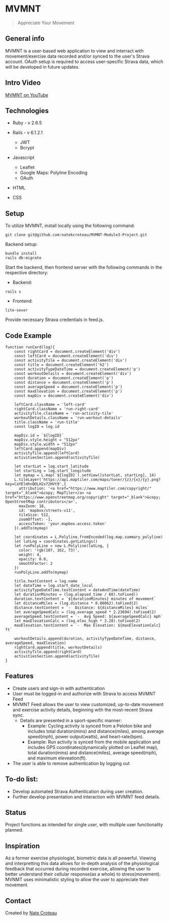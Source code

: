 # MVMNT
> Appreciate Your Movement


## General info
MVMNT is a user-based web application to view and interract with movement/exercise data recorded and/or synced to the user's Strava account. OAuth setup is required to access user-specific Strava data, which will be developed in future updates. 

## Intro Video
[MVMNT on YouTube](https://youtu.be/22tom38xRHs)

## Technologies
* Ruby - v 2.6.5
* Rails - v 6.1.2.1
  * JWT
  * Bcrypt

* Javascript 
  * Leaflet
  * Google Maps: Polyline Encoding
  * OAuth
* HTML
* CSS


## Setup
To utilize MVMNT, install locally using the following command:
```
git clone git@github.com:natekcroteau/MVMNT-Module3-Project.git
```

Backend setup:
```
bundle install
rails db:migrate
```

Start the backend, then frontend server with the following commands in the respective directory:

* Backend: 
```
rails s
```
* Frontend:
```
lite-sever
```
Provide necessary Strava credentials in feed.js.

## Code Example
```
function runCard(log){
    const rightCard = document.createElement('div')
    const leftCard = document.createElement('div')
    const activityTile = document.createElement('div')
    const title = document.createElement('h2')
    const activityTypeDateTime = document.createElement('p')
    const workoutDetails = document.createElement('div')
    const duration = document.createElement('p')
    const distance = document.createElement('p')
    const averageSpeed = document.createElement('p')
    const maxElevation = document.createElement('p')
    const mapDiv = document.createElement('div')

    leftCard.className = 'left-card'
    rightCard.className = 'run-right-card'
    activityTile.className = 'run-activity-tile'
    workoutDetails.className = 'run-workout-details'
    title.className = 'run-title'
    const logID = log.id

    mapDiv.id = `${logID}`
    mapDiv.style.height = "512px"
    mapDiv.style.width = "512px"
    leftCard.append(mapDiv)
    activityTile.append(leftCard)
    activitiesSection.append(activityTile)

    let startLat = log.start_latitude
    let startLng = log.start_longitude
    let mymap = L.map(`${logID}`).setView([startLat, startLng], 14)
    L.tileLayer('https://api.maptiler.com/maps/toner/{z}/{x}/{y}.png?key=CaYElmhnQOLH2x72HVt9',{
      attribution: '<a href="https://www.maptiler.com/copyright/" target="_blank">&copy; MapTiler</a> <a href="https://www.openstreetmap.org/copyright" target="_blank">&copy; OpenStreetMap contributors</a>',
      maxZoom: 18,
      id: 'mapbox/streets-v11',
      tileSize: 512,
      zoomOffset: -1,
      accessToken: 'your.mapbox.access.token'
    }).addTo(mymap)

    let coordinates = L.Polyline.fromEncoded(log.map.summary_polyline)
    let latLng = coordinates.getLatLngs()
    let runPolyLine = new L.Polyline(latLng, {
      color: 'rgb(107, 162, 73)',
      weight: 4, 
      opacity: 0.8,
      smoothFactor: 2    
    })
    runPolyLine.addTo(mymap)

    title.textContent = log.name
    let dateTime = log.start_date_local
    activityTypeDateTime.textContent = dateAndTime(dateTime)
    let durationMinutes = (log.elapsed_time / 60).toFixed()
    duration.textContent = `${durationMinutes} minutes of movement`
    let distanceMiles = (log.distance * 0.00062).toFixed(2)
    distance.textContent = `-  Distance: ${distanceMiles} miles`
    let averageSpeedCalc = (log.average_speed * 2.23694).toFixed(2)
    averageSpeed.textContent = `-  Avg Speed: ${averageSpeedCalc} mph`
    let maxElevationCalc = (log.elev_high * 3.28).toFixed(2)
    maxElevation.textContent = `-  Max Elevation: ${maxElevationCalc} ft`
    
    workoutDetails.append(duration, activityTypeDateTime, distance, averageSpeed, maxElevation)
    rightCard.append(title, workoutDetails)
    activityTile.append(rightCard)
    activitiesSection.append(activityTile)
}
```

## Features
* Create users and sign-in with authentication
* User must be logged-in and authorize with Strava to access MVMNT Feed
* MVMNT Feed allows the user to view customized, up-to-date movement and exercise activity details, beginning with the most-recent Strava sync.
  * Details are presented in a sport-specific manner:
    * Example: Cycling activity is synced from a Peloton bike and includes total duration(mins) and distance(miles), among average speed(mph), power output(watts), and heart-rate(bpm).
    * Example: Run activity is synced from the mobile application and includes GPS coordinates(dynamically plotted on Leaflet map), total duration(mins) and distance(miles), average speed(mph), and maximum eleveation(ft).
* The user is able to remove authentication by logging out


## To-do list:
* Develop automated Strava Authentication during user creation.
* Further develop presentation and interaction with MVMNT feed details.


## Status
Project functions as intended for single user, with multiple user functionality planned.


## Inspiration
As a former exercise physiologist, biometric data is all powerful. Viewing and interpretting this data allows for in-depth analysis of the physiological feedback that occurred during recorded exercise, allowing the user to better understand their cellular response(as a whole) to stress(movement). MVNMT uses minimalistic styling to allow the user to appreciate their movement.


## Contact
Created by [Nate Croteau](https://github.com/natekcroteau)
